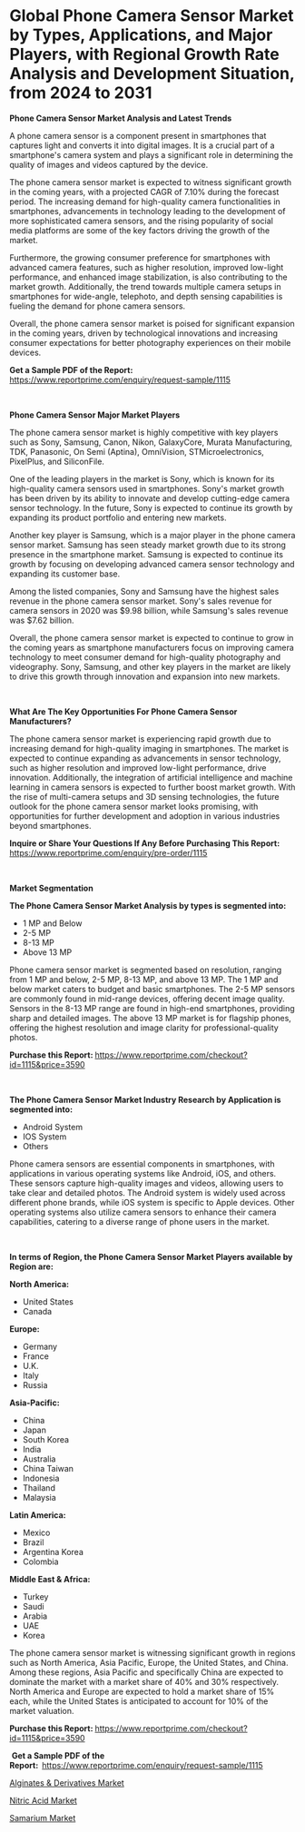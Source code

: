 <p><h1>Global Phone Camera Sensor Market by Types, Applications, and Major Players, with Regional Growth Rate Analysis and Development Situation, from 2024 to 2031</h1></p><p><strong>Phone Camera Sensor Market Analysis and Latest Trends</strong></p>
<p><p>A phone camera sensor is a component present in smartphones that captures light and converts it into digital images. It is a crucial part of a smartphone's camera system and plays a significant role in determining the quality of images and videos captured by the device.</p><p>The phone camera sensor market is expected to witness significant growth in the coming years, with a projected CAGR of 7.10% during the forecast period. The increasing demand for high-quality camera functionalities in smartphones, advancements in technology leading to the development of more sophisticated camera sensors, and the rising popularity of social media platforms are some of the key factors driving the growth of the market.</p><p>Furthermore, the growing consumer preference for smartphones with advanced camera features, such as higher resolution, improved low-light performance, and enhanced image stabilization, is also contributing to the market growth. Additionally, the trend towards multiple camera setups in smartphones for wide-angle, telephoto, and depth sensing capabilities is fueling the demand for phone camera sensors.</p><p>Overall, the phone camera sensor market is poised for significant expansion in the coming years, driven by technological innovations and increasing consumer expectations for better photography experiences on their mobile devices.</p></p>
<p><strong>Get a Sample PDF of the Report:&nbsp;</strong> <a href="https://www.reportprime.com/enquiry/request-sample/1115">https://www.reportprime.com/enquiry/request-sample/1115</a></p>
<p>&nbsp;</p>
<p><strong>Phone Camera Sensor Major Market Players</strong></p>
<p><p>The phone camera sensor market is highly competitive with key players such as Sony, Samsung, Canon, Nikon, GalaxyCore, Murata Manufacturing, TDK, Panasonic, On Semi (Aptina), OmniVision, STMicroelectronics, PixelPlus, and SiliconFile. </p><p>One of the leading players in the market is Sony, which is known for its high-quality camera sensors used in smartphones. Sony's market growth has been driven by its ability to innovate and develop cutting-edge camera sensor technology. In the future, Sony is expected to continue its growth by expanding its product portfolio and entering new markets.</p><p>Another key player is Samsung, which is a major player in the phone camera sensor market. Samsung has seen steady market growth due to its strong presence in the smartphone market. Samsung is expected to continue its growth by focusing on developing advanced camera sensor technology and expanding its customer base.</p><p>Among the listed companies, Sony and Samsung have the highest sales revenue in the phone camera sensor market. Sony's sales revenue for camera sensors in 2020 was $9.98 billion, while Samsung's sales revenue was $7.62 billion.</p><p>Overall, the phone camera sensor market is expected to continue to grow in the coming years as smartphone manufacturers focus on improving camera technology to meet consumer demand for high-quality photography and videography. Sony, Samsung, and other key players in the market are likely to drive this growth through innovation and expansion into new markets.</p></p>
<p>&nbsp;</p>
<p><strong>What Are The Key Opportunities For Phone Camera Sensor Manufacturers?</strong></p>
<p><p>The phone camera sensor market is experiencing rapid growth due to increasing demand for high-quality imaging in smartphones. The market is expected to continue expanding as advancements in sensor technology, such as higher resolution and improved low-light performance, drive innovation. Additionally, the integration of artificial intelligence and machine learning in camera sensors is expected to further boost market growth. With the rise of multi-camera setups and 3D sensing technologies, the future outlook for the phone camera sensor market looks promising, with opportunities for further development and adoption in various industries beyond smartphones.</p></p>
<p><strong>Inquire or Share Your Questions If Any Before Purchasing This Report:</strong> <a href="https://www.reportprime.com/enquiry/pre-order/1115">https://www.reportprime.com/enquiry/pre-order/1115</a></p>
<p>&nbsp;</p>
<p><strong>Market Segmentation</strong></p>
<p><strong>The Phone Camera Sensor Market Analysis by types is segmented into:</strong></p>
<p><ul><li>1 MP and Below</li><li>2-5 MP</li><li>8-13 MP</li><li>Above 13 MP</li></ul></p>
<p><p>Phone camera sensor market is segmented based on resolution, ranging from 1 MP and below, 2-5 MP, 8-13 MP, and above 13 MP. The 1 MP and below market caters to budget and basic smartphones. The 2-5 MP sensors are commonly found in mid-range devices, offering decent image quality. Sensors in the 8-13 MP range are found in high-end smartphones, providing sharp and detailed images. The above 13 MP market is for flagship phones, offering the highest resolution and image clarity for professional-quality photos.</p></p>
<p><strong>Purchase this Report:&nbsp;</strong><a href="https://www.reportprime.com/checkout?id=1115&price=3590">https://www.reportprime.com/checkout?id=1115&price=3590</a></p>
<p>&nbsp;</p>
<p><strong>The Phone Camera Sensor Market Industry Research by Application is segmented into:</strong></p>
<p><ul><li>Android System</li><li>IOS System</li><li>Others</li></ul></p>
<p><p>Phone camera sensors are essential components in smartphones, with applications in various operating systems like Android, iOS, and others. These sensors capture high-quality images and videos, allowing users to take clear and detailed photos. The Android system is widely used across different phone brands, while iOS system is specific to Apple devices. Other operating systems also utilize camera sensors to enhance their camera capabilities, catering to a diverse range of phone users in the market.</p></p>
<p>&nbsp;</p>
<p><strong>In terms of Region, the Phone Camera Sensor Market Players available by Region are:</strong></p>
<p>
    <p> <strong> North America: </strong>
        <ul>
            <li>United States</li>
            <li>Canada</li>
        </ul>
        </p> 
    <p> <strong> Europe: </strong>
        <ul>
            <li>Germany</li>
            <li>France</li>
            <li>U.K.</li>
            <li>Italy</li>
            <li>Russia</li>
        </ul>
        </p> 
    <p> <strong> Asia-Pacific: </strong>
        <ul>
            <li>China</li>
            <li>Japan</li>
            <li>South Korea</li>
            <li>India</li>
            <li>Australia</li>
            <li>China Taiwan</li>
            <li>Indonesia</li>
            <li>Thailand</li>
            <li>Malaysia</li>
        </ul>
        </p> 
    <p> <strong> Latin America: </strong>
        <ul>
            <li>Mexico</li>
            <li>Brazil</li>
            <li>Argentina Korea</li>
            <li>Colombia</li>
        </ul>
        </p> 
    <p> <strong> Middle East & Africa: </strong>
        <ul>
            <li>Turkey</li>
            <li>Saudi</li>
            <li>Arabia</li>
            <li>UAE</li>
            <li>Korea</li>
        </ul>
    </p>
    </p>
<p><p>The phone camera sensor market is witnessing significant growth in regions such as North America, Asia Pacific, Europe, the United States, and China. Among these regions, Asia Pacific and specifically China are expected to dominate the market with a market share of 40% and 30% respectively. North America and Europe are expected to hold a market share of 15% each, while the United States is anticipated to account for 10% of the market valuation.</p></p>
<p><strong>Purchase this Report: </strong><a href="https://www.reportprime.com/checkout?id=1115&price=3590">https://www.reportprime.com/checkout?id=1115&price=3590</a></p>
<p>&nbsp;<strong>Get a Sample PDF of the Report:&nbsp;&nbsp;</strong><a href="https://www.reportprime.com/enquiry/request-sample/1115">https://www.reportprime.com/enquiry/request-sample/1115</a></p>
<p><strong></strong></p>
<p><p><a href="https://bubble-tree-ea4.notion.site/Alginates-Derivatives-Market-with-the-goal-of-estimating-the-market-size-and-future-growth-potenti-1f4b93504cd04293bb787b27a83dee35">Alginates & Derivatives Market</a></p><p><a href="https://thundering-castanet-c65.notion.site/Nitric-Acid-Market-Size-Reflecting-a-Forecast-Till-2031-Market-By-Type-By-Application-and-By-Geogr-ec19e8a43b354f599da76ff76689a899">Nitric Acid Market</a></p><p><a href="https://thundering-castanet-c65.notion.site/Samarium-Market-Size-Evaluating-its-Market-Trends-Growth-and-Projections-2024-2031-feb17f8ec563481e887c1114d70e693a">Samarium Market</a></p></p>